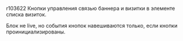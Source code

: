 r103622
Кнопки управления связью баннера и визитки в элементе списка визиток.

Блок не live, но события кнопок навешиваются только, если кнопки проинициализированы.
